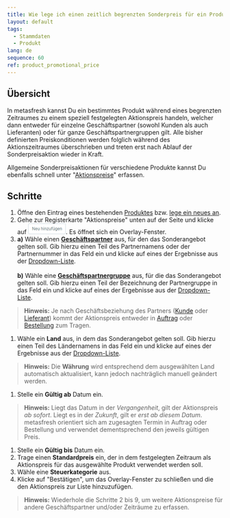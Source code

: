 ```yaml
---
title: Wie lege ich einen zeitlich begrenzten Sonderpreis für ein Produkt an?
layout: default
tags:
  - Stammdaten
  - Produkt
lang: de
sequence: 60
ref: product_promotional_price
---
```


## Übersicht
In metasfresh kannst Du ein bestimmtes Produkt während eines begrenzten Zeitraumes zu einem speziell festgelegten Aktionspreis handeln, welcher dann entweder für einzelne Geschäftspartner (sowohl Kunden als auch Lieferanten) oder für ganze Geschäftspartnergruppen gilt. Alle bisher definierten Preiskonditionen werden folglich während des Aktionszeitraumes überschrieben und treten erst nach Ablauf der Sonderpreisaktion wieder in Kraft.

Allgemeine Sonderpreisaktionen für verschiedene Produkte kannst Du ebenfalls schnell unter "[Aktionspreise](Preiskampagne_Aktionspreis_anlegen)" erfassen.

## Schritte
1. Öffne den Eintrag eines bestehenden [Produktes](Menu) bzw. [lege ein neues an](NeuesProdukt).
1. Gehe zur Registerkarte "Aktionspreise" unten auf der Seite und klicke auf ![](assets/Neu_hinzufuegen_Button.png). Es öffnet sich ein Overlay-Fenster.
1. **a)** Wähle einen [**Geschäftspartner**](Neuer_Geschaeftspartner) aus, für den das Sonderangebot gelten soll. Gib hierzu einen Teil des Partnernamens oder der Partnernummer in das Feld ein und klicke auf eines der Ergebnisse aus der [Dropdown-Liste](Keyboard_Shortcuts_Liste).<br><br>
**b)** Wähle eine [**Geschäftspartnergruppe**](Neue_Geschaeftspartnergruppe) aus, für die das Sonderangebot gelten soll. Gib hierzu einen Teil der Bezeichnung der Partnergruppe in das Feld ein und klicke auf eines der Ergebnisse aus der [Dropdown-Liste](Keyboard_Shortcuts_Liste).
 >**Hinweis:** Je nach Geschäftsbeziehung des Partners ([Kunde](Neuer_Geschaeftspartner_Kunde) oder [Lieferant](Neuer_Geschaeftspartner_Lieferant)) kommt der Aktionspreis entweder in [Auftrag](Auftrag_erfassen) oder [Bestellung](Bestellung_erfassen) zum Tragen.

1. Wähle ein **Land** aus, in dem das Sonderangebot gelten soll. Gib hierzu einen Teil des Ländernamens in das Feld ein und klicke auf eines der Ergebnisse aus der [Dropdown-Liste](Keyboard_Shortcuts_Liste).
 >**Hinweis:** Die **Währung** wird entsprechend dem ausgewählten Land automatisch aktualisiert, kann jedoch nachträglich manuell geändert werden.

1. Stelle ein **Gültig ab** Datum ein.
 >**Hinweis:** Liegt das Datum in der *Vergangenheit*, gilt der Aktionspreis *ab sofort*. Liegt es in der *Zukunft*, gilt er *erst ab diesem Datum*. metasfresh orientiert sich am zugesagten Termin in Auftrag oder Bestellung und verwendet dementsprechend den jeweils gültigen Preis.

1. Stelle ein **Gültig bis** Datum ein.
1. Trage einen **Standardpreis** ein, der in dem festgelegten Zeitraum als Aktionspreis für das ausgewählte Produkt verwendet werden soll.
1. Wähle eine **Steuerkategorie** aus.
1. Klicke auf "Bestätigen", um das Overlay-Fenster zu schließen und die den Aktionspreis zur Liste hinzuzufügen.
 >**Hinweis:** Wiederhole die Schritte 2 bis 9, um weitere Aktionspreise für andere Geschäftspartner und/oder Zeiträume zu erfassen.
